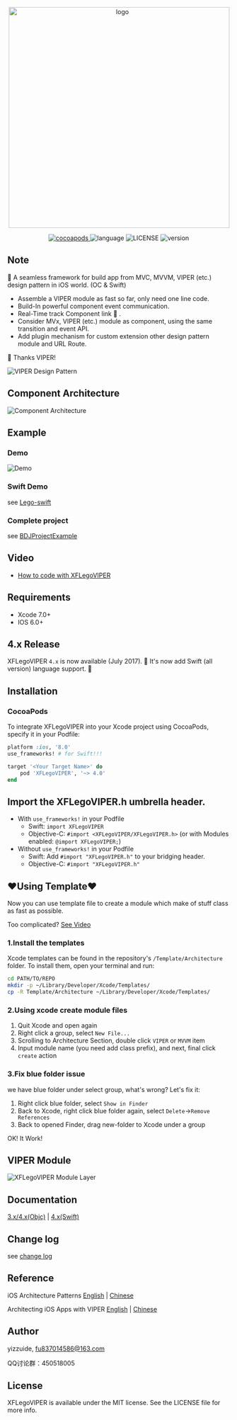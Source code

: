 <p align="center">
    <img src="./ScreenShot/logo.png" alt="logo" width="499"/>
</p>
<p align="center">
  <a href="http://cocoadocs.org/docsets/XFLegoVIPER">
  	<img src="https://img.shields.io/badge/cocoapods-v4.1.0-brightgreen.svg" alt="cocoapods" />
  </a>
  <img src="https://img.shields.io/badge/language-ObjC-orange.svg" alt="language" />
  <img src="https://img.shields.io/npm/l/express.svg" alt="LICENSE" />
  <img src="https://img.shields.io/badge/platform-ios6%2B-green.svg" alt="version" />
</p>

## Note
🚀 A seamless framework for build app from MVC, MVVM, VIPER (etc.) design pattern in iOS world. (OC & Swift)
* Assemble a VIPER module as fast so far, only need one line code.
* Build-In powerful component event communication.
* Real-Time track Component link 💫 .
* Consider MVx, VIPER (etc.) module as component, using the same transition and event API.
* Add plugin mechanism for custom extension other design pattern module and URL Route.

🍺 Thanks VIPER!

![VIPER Design Pattern](https://www.objc.io/images/issue-13/2014-06-07-viper-intro-0a53d9f8.jpg)

## Component Architecture
![Component Architecture](./ScreenShot/construct.png)

## Example
### Demo
![Demo](./ScreenShot/usage.gif)

### Swift Demo
see [Lego-swift](https://github.com/yizzuide/Lego-swift)

### Complete project
see [BDJProjectExample](https://github.com/yizzuide/BDJProjectExample)

## Video
- [How to code with XFLegoVIPER](https://pan.baidu.com/s/1o8yeyN4)


## Requirements
* Xcode 7.0+
* IOS 6.0+

## 4.x Release
XFLegoVIPER `4.x` is now available (July 2017). 🎉 It's now add Swift (all version) language support. 🎉


## Installation
### CocoaPods
To integrate XFLegoVIPER into your Xcode project using CocoaPods, specify it in your Podfile:
```ruby
platform :ios, '8.0'
use_frameworks! # for Swift!!!

target '<Your Target Name>' do
    pod 'XFLegoVIPER', '~> 4.0'
end
```
## Import the XFLegoVIPER.h umbrella header.
- With `use_frameworks!` in your Podfile
    * Swift: `import XFLegoVIPER`
    * Objective-C: `#import <XFLegoVIPER/XFLegoVIPER.h>` (or with Modules enabled: `@import XFLegoVIPER;`)
- Without `use_frameworks!` in your Podfile
    * Swift: Add `#import "XFLegoVIPER.h"` to your bridging header.
    * Objective-C: `#import "XFLegoVIPER.h"`

## ❤Using Template❤
Now you can use template file to create a module which make of stuff class as fast as possible.

Too complicated? [See Video](https://pan.baidu.com/s/1mihYccw)

### 1.Install the templates
Xcode templates can be found in the repository's `/Template/Architecture` folder. To install them, open your terminal and run:
```bash
cd PATH/TO/REPO
mkdir -p ~/Library/Developer/Xcode/Templates/
cp -R Template/Architecture ~/Library/Developer/Xcode/Templates/
```

### 2.Using xcode create module files
1. Quit Xcode and open again
2. Right click a group, select `New File...`
3. Scrolling to Architecture Section, double click `VIPER` or `MVVM` item
4. Input module name (you need add class prefix), and next, final click `create` action

### 3.Fix blue folder issue
we have blue folder under select group, what's wrong? Let's fix it:

1. Right click blue folder, select `Show in Finder`
2. Back to Xcode, right click blue folder again, select `Delete`->`Remove References`
3. Back to opened Finder, drag new-folder to Xcode under a group

OK! It Work!

## VIPER Module
![XFLegoVIPER Module Layer](./ScreenShot/framework.png)

## Documentation
[3.x/4.x(Objc)](https://github.com/yizzuide/XFLegoVIPER/wiki/1.-Getting-Started-(%E5%BF%AB%E9%80%9F%E5%BC%80%E5%A7%8B))
 | [4.x(Swift)](https://github.com/yizzuide/Lego-swift)

## Change log
see [change log](./RELEASE.md)

## Reference
iOS Architecture Patterns [English](https://medium.com/ios-os-x-development/ios-architecture-patterns-ecba4c38de52#.6tpii2lax) | [Chinese](http://www.cocoachina.com/ios/20160108/14916.html?utm_source=tuicool&utm_medium=referral)

Architecting iOS Apps with VIPER [English](https://www.objc.io/issues/13-architecture/viper/) | [Chinese](https://objccn.io/issue-13-5/)

## Author
yizzuide, fu837014586@163.com

QQ讨论群：450518005

## License
XFLegoVIPER is available under the MIT license. See the LICENSE file for more info.

